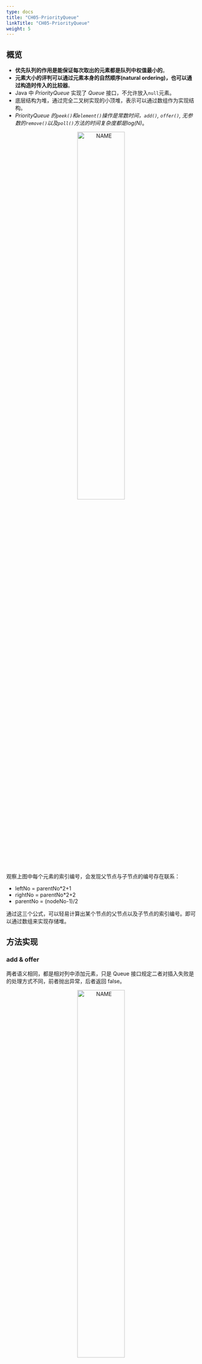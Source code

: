 ```yaml
---
type: docs
title: "CH05-PriorityQueue"
linkTitle: "CH05-PriorityQueue"
weight: 5
---
```


## 概览

- **优先队列的作用是能保证每次取出的元素都是队列中权值最小的**。
- **元素大小的评判可以通过元素本身的自然顺序(natural ordering)，也可以通过构造时传入的比较器**。
- Java 中 *PriorityQueue* 实现了 *Queue* 接口，不允许放入`null`元素。
- 底层结构为堆，通过完全二叉树实现的小顶堆，表示可以通过数组作为实现结构。
- *PriorityQueue *的`peek()`和`element()`操作是常数时间，`add()`, `offer()`, 无参数的`remove()`以及`poll()`方法的时间复杂度都是*log(N)*。

<div align="center"> <img src="https://infi-img.oss-cn-hangzhou.aliyuncs.com/img/20210417000430.png" style="display:block;width:50%;" alt="NAME" align=center /> </div>

观察上图中每个元素的索引编号，会发现父节点与子节点的编号存在联系：

- leftNo = parentNo*2+1
- rightNo = parentNo*2+2
- parentNo = (nodeNo-1)/2

通过这三个公式，可以轻易计算出某个节点的父节点以及子节点的索引编号。即可以通过数组来实现存储堆。

## 方法实现

### add & offer

两者语义相同，都是相对列中添加元素，只是 Queue 接口规定二者对插入失败是的处理方式不同，前者抛出异常，后者返回 false。

<div align="center"> <img src="https://infi-img.oss-cn-hangzhou.aliyuncs.com/img/20210417000855.png" style="display:block;width:50%;" alt="NAME" align=center /> </div>

新加入的元素可能会破坏小顶堆的性质，因此需要进行必要的调整。

```java
//offer(E e)
public boolean offer(E e) {
    if (e == null)//不允许放入null元素
        throw new NullPointerException();
    modCount++;
    int i = size;
    if (i >= queue.length)
        grow(i + 1);//自动扩容
    size = i + 1;
    if (i == 0)//队列原来为空，这是插入的第一个元素
        queue[0] = e;
    else
        siftUp(i, e);//调整
    return true;
}
```

扩容函数 grow 类似于 ArrayList 中的 grow 函数，申请更大空间的数组并复制数据。

`siftUp(int k, E x)` 方法用于插入元素 x 同时维持堆的特性：

```java
//siftUp()
private void siftUp(int k, E x) {
    while (k > 0) {
        int parent = (k - 1) >>> 1;//parentNo = (nodeNo-1)/2
        Object e = queue[parent];
        if (comparator.compare(x, (E) e) >= 0)//调用比较器的比较方法
            break;
        queue[k] = e;
        k = parent;
    }
    queue[k] = x;
}
```

调整过程为：从 k 指定的位置开始，将 x 逐层与当前点的 parent 进行比较并交换，直到满足 `x >= queue[parent]` 为止。

### element & peek

语义完全相同，都是获取但不删除队首元素，也就是队列中权值最小的那个元素，二者唯一的区别是当方法失败时前者抛出异常，后者返回`null`。

根据小顶堆的性质，堆顶那个元素就是全局最小的那个；由于堆用数组表示，根据下标关系，`0`下标处的那个元素既是堆顶元素。所以**直接返回数组`0`下标处的那个元素即可**。

<div align="center"> <img src="https://infi-img.oss-cn-hangzhou.aliyuncs.com/img/20210417001629.png" style="display:block;width:50%;" alt="NAME" align=center /> </div>

### remove & poll

语义也完全相同，都是获取并删除队首元素，区别是当方法失败时前者抛出异常，后者返回`null`。

由于删除操作会改变队列的结构，为维护小顶堆的性质，需要进行必要的调整。

<div align="center"> <img src="https://infi-img.oss-cn-hangzhou.aliyuncs.com/img/20210417001703.png" style="display:block;width:50%;" alt="NAME" align=center /> </div>

```java
public E poll() {
    if (size == 0)
        return null;
    int s = --size;
    modCount++;
    E result = (E) queue[0];//0下标处的那个元素就是最小的那个
    E x = (E) queue[s];
    queue[s] = null;
    if (s != 0)
        siftDown(0, x);//调整
    return result;
}
```

上述代码首先记录`0`下标处的元素，并用最后一个元素替换`0`下标位置的元素，之后调用`siftDown()`方法对堆进行调整，最后返回原来`0`下标处的那个元素(也就是最小的那个元素)。

重点是`siftDown(int k, E x)`方法，该方法的作用是**从`k`指定的位置开始，将`x`逐层向下与当前点的左右孩子中较小的那个交换，直到`x`小于或等于左右孩子中的任何一个为止**。

```java
//siftDown()
private void siftDown(int k, E x) {
    int half = size >>> 1;
    while (k < half) {
    	//首先找到左右孩子中较小的那个，记录到c里，并用child记录其下标
        int child = (k << 1) + 1;//leftNo = parentNo*2+1
        Object c = queue[child];
        int right = child + 1;
        if (right < size &&
            comparator.compare((E) c, (E) queue[right]) > 0)
            c = queue[child = right];
        if (comparator.compare(x, (E) c) <= 0)
            break;
        queue[k] = c;//然后用c取代原来的值
        k = child;
    }
    queue[k] = x;
}
```

### remove

用于删除队列中跟`o`相等的某一个元素(如果有多个相等，只删除一个)，该方法不是*Queue*接口内的方法，而是*Collection*接口的方法。由于删除操作会改变队列结构，所以要进行调整；又由于删除元素的位置可能是任意的，所以调整过程比其它函数稍加繁琐。具体来说，`remove(Object o)`可以分为2种情况: 1. 删除的是最后一个元素。直接删除即可，不需要调整。2. 删除的不是最后一个元素，从删除点开始以最后一个元素为参照调用一次`siftDown()`即可。此处不再赘述。

```java
//remove(Object o)
public boolean remove(Object o) {
	//通过遍历数组的方式找到第一个满足o.equals(queue[i])元素的下标
    int i = indexOf(o);
    if (i == -1)
        return false;
    int s = --size;
    if (s == i) //情况1
        queue[i] = null;
    else {
        E moved = (E) queue[s];
        queue[s] = null;
        siftDown(i, moved);//情况2
        ......
    }
    return true;
}
```

